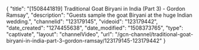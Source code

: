 {
    "title": "[1508441819] Traditional Goat Biryani in India (Part 3) - Gordon Ramsay",
    "description": "Guests sample the goat Biryani at the huge Indian wedding.",
    "channelid": "123179145",
    "videoid": "123179442",
    "date_created": "1274455638",
    "date_modified": "1508373765",
    "type": "captivate",
    "layout": "channelVideo",
    "url": "\/gcn-channel\/traditional-goat-biryani-in-india-part-3-gordon-ramsay\/123179145-123179442"
}